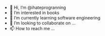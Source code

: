 - 👋 Hi, I’m @ihateprogranning
- 👀 I’m interested in books
- 🌱 I’m currently learning software engineering
- 💞️ I’m looking to collaborate on ...
- 📫 How to reach me ...

<!---
ihateprogranning/ihateprogranning is a ✨ special ✨ repository because its `README.md` (this file) appears on your GitHub profile.
You can click the Preview link to take a look at your changes.
--->
